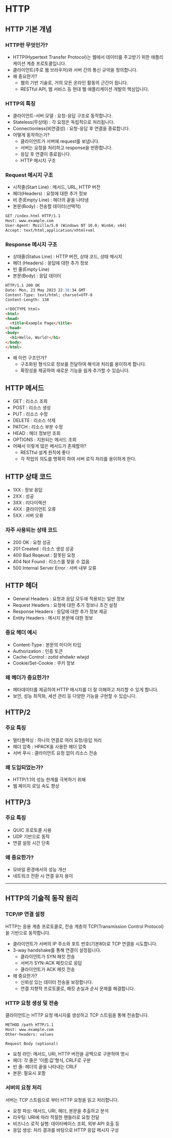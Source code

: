 # HTTP

## HTTP 기본 개념
### HTTP란 무엇인가?
- HTTP(Hypertext Transfer Protocol)는 웹에서 데이터를 주고받기 위한 애플리케이션 계층 프로토콜입니다.
- 클라이언트(주로 웹 브라우저)와 서버 간의 통신 규악을 정의합니다.
- 왜 중요한가?
  - 웹의 기반 기술로, 거의 모든 온라인 활동의 근간이 됩니다.
  - RESTful API, 웹 서비스 등 현대 웹 애플리케이션 개발의 핵심입니다.
### HTTP의 특징
- 클라이언트-서버 모델 : 요청-응답 구조로 동작합니다.
- Stateless(무상태) : 각 요청은 독립적으로 처리됩니다.
- Connectionless(비연결성) : 요청-응답 후 연결을 종료합니다.
- 어떻게 동작하는가?
  - 클라이언트가 서버에 request를 보냅니다.
  - 서버는 요청을 처리하고 response을 반환합니다.
  - 응답 후 연결이 종료됩니다.
  - HTTP 메시지 구조
### Request 메시지 구조
- 시작줄(Start Line) : 메서드, URL, HTTP 버전
- 헤더(Headers) : 요청에 대한 추가 정보
- 비 준(Empty Line) : 헤더의 끝을 나타냄
- 본문(Body) : 전송할 데이터(선택적)
```markdown
GET /index.html HTTP/1.1
Host: www.example.com
User-Agent: Mozilla/5.0 (Windows NT 10.0; Win64; x64)
Accept: text/html,application/xhtml+xml
```
### Response 메시지 구조
- 상태줄(Status Line) : HTTP 버전, 상태 코드, 상태 메시지
- 헤더 (Headers) : 응답에 대한 추가 정보
- 빈 줄(Empty Line)
- 본문(Body) : 응답 데이터
```markdown
HTTP/1.1 200 OK
Date: Mon, 23 May 2023 22:38:34 GMT
Content-Type: text/html; charset=UTF-8
Content-Length: 138

<!DOCTYPE html>
<html>
<head>
  <title>Example Page</title>
</head>
<body>
  <h1>Hello, World!</h1>
</body>
</html>
```
- 왜 이런 구조인가?
  - 구조화된 형식으로 정보를 전달하여 해석과 처리를 용이하게 합니다.
  - 확장성을 제공하여 새로운 기능을 쉽게 추가할 수 있습니다.
## HTTP 메서드
- GET : 리소스 조회
- POST : 리소스 생성
- PUT : 리소스 수정
- DELETE : 리소스 삭제
- PATCH : 리소스 부분 수정
- HEAD : 헤더 정보만 조회
- OPTIONS : 지원되는 메서드 조회
- 어째서 이렇게 많은 메서드가 존재할까?
  - RESTful 설계 원칙에 좋다
  - 각 작업의 의도를 명확히 하여 서버 로직 처리를 용이하게 한다.
## HTTP 상태 코드
- 1XX : 정보 응답
- 2XX : 성공
- 3XX : 리다이렉션
- 4XX : 클라이언트 오류
- 5XX : 서버 오류
### 자주 사용되는 상태 코드
- 200 OK : 요청 성공
- 201 Created : 리소스 생성 성공
- 400 Bad Reqeust : 잘못된 요청
- 404 Not Found : 리소스를 찾을 수 없음
- 500 Internal Server Error : 서버 내부 오류

## HTTP 헤더
- General Headers : 요청과 응답 모두에 적용되는 일반 정보 
- Request Headers : 요청에 대한 추가 정보나 조건 설정
- Response Headers : 응답에 대한 추가 정보 제공
- Entity Headers : 메시지 본문에 대한 정보
### 중요 헤더 예시
- Content-Type : 본문의 미디어 타입
- Authorization : 인증 토큰
- Cache-Control : zotld ehdwkr wlwjd
- Cookie/Set-Cookie : 쿠키 정보
### 왜 헤더가 중요한가?
- 메타데이터를 제공하여 HTTP 메시지를 더 잘 이해하고 처리할 수 있게 합니다.
- 보안, 성능 최적화, 세션 관리 등 다양한 기능을 구현할 수 있습니다.
## HTTP/2
### 주요 특징
- 멀티플렉싱 : 하나의 연결로 여러 요청/응답 처리
- 헤더 압축 : HPACK을 사용한 헤더 압축
- 서버 푸시 : 클라이언트 요청 없이 리소스 전송
### 왜 도입되었는가?
- HTTP/1.1의 성능 한계를 극복하기 위해
- 웹 페이지 로딩 속도 향상
## HTTP/3
### 주요 특징
- QUIC 프로토콜 사용
- UDP 기반으로 동작
- 연결 설정 시간 단축
### 왜 중요한가?
- 모바일 환경에서의 성능 개선
- 네트워크 전환 시 연결 유지 용이
---
## HTTP의 기술적 동작 원리
### TCP/IP 연결 설정
HTTP는 응용 계층 프로토콜로, 전송 계층의 TCP(Transmission Control Protocol)을 기반으로 동작합니다.
- 클라이언트가 서버의 IP 주소와 포트 번호(기본80)로 TCP 연결을 시도합니다.
- 3-way handshake를 통해 연결이 설정됩니다.
  - 클라이언트가 SYN 패킷 전송
  - 서버가 SYN-ACK 패킷으로 응답
  - 클라이언트가 ACK 패킷 전송
- 왜 중요한가?
  - 신뢰성 있는 데이터 전송을 보장합니다.
  - 연결 지향적 프로토콜로, 패킷 손실과 순서 문제를 해결합니다.
### HTTP 요청 생성 및 전송
클라이언트는 HTTP 요청 메시지를 생성하고 TCP 스트림을 통해 전송합니다.
```markdown
METHOD /path HTTP/1.1
Host: www.example.com
Other-headers: values

Request Body (optional)
```
- 요청 라인: 메서드, URI, HTTP 버전을 공백으로 구분하여 명시
- 헤더: 각 줄은 '이름:값'형식, CRLF로 구분
- 빈 줄: 헤더의 끝을 나타내는 CRLF
- 본문: 필요시 포함
### 서버의 요청 처리
서버는 TCP 스트림으로 부터 HTTP 요청을 읽고 처리합니다.
- 요청 파싱: 메서드, URI, 헤더, 본문을 추출하고 분석
- 라우팅: URI에 따라 적절한 핸들러로 요청 전달
- 비즈니스 로직 실행: 데이터베이스 조회, 외부 API 호출 등
- 응답 생성: 처리 결과를 바탕으로 HTTP 응답 메시지 구성